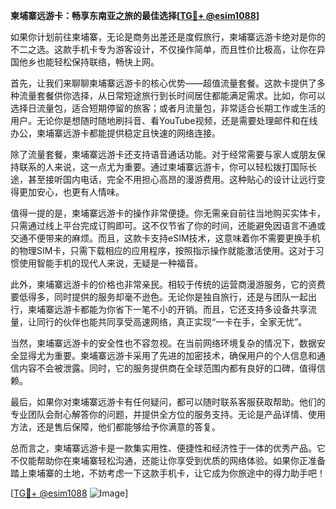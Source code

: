 **柬埔寨远游卡：畅享东南亚之旅的最佳选择[[TG💪+ @esim1088](https://t.me/s/esim1088)]**

如果你计划前往柬埔寨，无论是商务出差还是度假旅行，柬埔寨远游卡绝对是你的不二之选。这款手机卡专为游客设计，不仅操作简单，而且性价比极高，让你在异国他乡也能轻松保持联络，畅快上网。

首先，让我们来聊聊柬埔寨远游卡的核心优势——超值流量套餐。这款卡提供了多种流量套餐供你选择，从日常短途旅行到长时间居住都能满足需求。比如，你可以选择日流量包，适合短期停留的旅客；或者月流量包，非常适合长期工作或生活的用户。无论你是想随时随地刷抖音、看YouTube视频，还是需要处理邮件和在线办公，柬埔寨远游卡都能提供稳定且快速的网络连接。

除了流量套餐，柬埔寨远游卡还支持语音通话功能。对于经常需要与家人或朋友保持联系的人来说，这一点尤为重要。通过柬埔寨远游卡，你可以轻松拨打国际长途，甚至接听国内电话，完全不用担心高昂的漫游费用。这种贴心的设计让远行变得更加安心，也更有人情味。

值得一提的是，柬埔寨远游卡的操作非常便捷。你无需亲自前往当地购买实体卡，只需通过线上平台完成订购即可。这不仅节省了你的时间，还能避免因语言不通或交通不便带来的麻烦。而且，这款卡支持eSIM技术，这意味着你不需要更换手机的物理SIM卡，只需下载相应的应用程序，按照指示操作就能激活使用。这对于习惯使用智能手机的现代人来说，无疑是一种福音。

此外，柬埔寨远游卡的价格也非常亲民。相较于传统的运营商漫游服务，它的资费要低得多，同时提供的服务却毫不逊色。无论你是独自旅行，还是与团队一起出行，柬埔寨远游卡都能为你省下一笔不小的开销。而且，它还支持多设备共享流量，让同行的伙伴也能共同享受高速网络，真正实现“一卡在手，全家无忧”。

当然，柬埔寨远游卡的安全性也不容忽视。在当前网络环境复杂的情况下，数据安全显得尤为重要。柬埔寨远游卡采用了先进的加密技术，确保用户的个人信息和通信内容不会被泄露。同时，它的服务提供商在全球范围内都有良好的口碑，值得信赖。

最后，如果你对柬埔寨远游卡有任何疑问，都可以随时联系客服获取帮助。他们的专业团队会耐心解答你的问题，并提供全方位的服务支持。无论是产品详情、使用方法，还是售后保障，他们都能够给予你满意的答复。

总而言之，柬埔寨远游卡是一款集实用性、便捷性和经济性于一体的优秀产品。它不仅能帮助你在柬埔寨轻松沟通，还能让你享受到优质的网络体验。如果你正准备踏上柬埔寨的土地，不妨考虑一下这款手机卡，让它成为你旅途中的得力助手吧！

[[TG💪+ @esim1088](https://t.me/s/esim1088) ![Image](https://i.postimg.cc/4NQfJmqS/Snipaste-2025-05-13-00-14-12.png)]